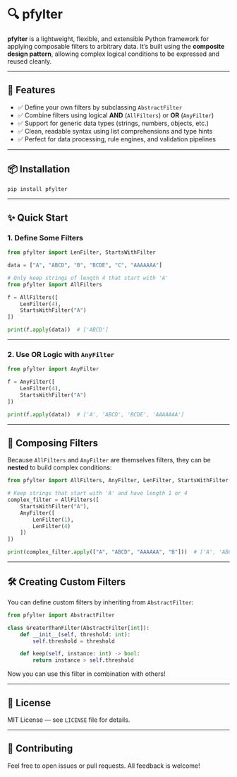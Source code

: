 # 🔍 pfylter

**pfylter** is a lightweight, flexible, and extensible Python framework for applying composable filters to arbitrary data. It’s built using the **composite design pattern**, allowing complex logical conditions to be expressed and reused cleanly.

---

## 🚀 Features

- ✅ Define your own filters by subclassing `AbstractFilter`
- ✅ Combine filters using logical **AND** (`AllFilters`) or **OR** (`AnyFilter`)
- ✅ Support for generic data types (strings, numbers, objects, etc.)
- ✅ Clean, readable syntax using list comprehensions and type hints
- ✅ Perfect for data processing, rule engines, and validation pipelines

---

## 📦 Installation

```bash
pip install pfylter
```

---

## ✨ Quick Start

### 1. Define Some Filters

```python
from pfylter import LenFilter, StartsWithFilter

data = ["A", "ABCD", "B", "BCDE", "C", "AAAAAAA"]

# Only keep strings of length 4 that start with 'A'
from pfylter import AllFilters

f = AllFilters([
    LenFilter(4),
    StartsWithFilter("A")
])

print(f.apply(data))  # ['ABCD']
```

---

### 2. Use OR Logic with `AnyFilter`

```python
from pfylter import AnyFilter

f = AnyFilter([
    LenFilter(4),
    StartsWithFilter("A")
])

print(f.apply(data))  # ['A', 'ABCD', 'BCDE', 'AAAAAAA']
```

---

## 🔄 Composing Filters

Because `AllFilters` and `AnyFilter` are themselves filters, they can be **nested** to build complex conditions:

```python
from pfylter import AllFilters, AnyFilter, LenFilter, StartsWithFilter

# Keep strings that start with 'A' and have length 1 or 4
complex_filter = AllFilters([
    StartsWithFilter("A"),
    AnyFilter([
        LenFilter(1),
        LenFilter(4)
    ])
])

print(complex_filter.apply(["A", "ABCD", "AAAAAA", "B"]))  # ['A', 'ABCD']
```

---

## 🛠 Creating Custom Filters

You can define custom filters by inheriting from `AbstractFilter`:

```python
from pfylter import AbstractFilter

class GreaterThanFilter(AbstractFilter[int]):
    def __init__(self, threshold: int):
        self.threshold = threshold

    def keep(self, instance: int) -> bool:
        return instance > self.threshold
```

Now you can use this filter in combination with others!

---

## 📝 License

MIT License — see `LICENSE` file for details.

---

## 🤝 Contributing

Feel free to open issues or pull requests. All feedback is welcome!
